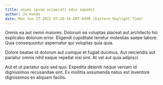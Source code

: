 ```yaml
---
title: animi ipsam occaecati odio impedit
author: Jo Kunde
date: Mon Jun 27 2022 07:26:16 GMT-0400 (Eastern Daylight Time)
---
```

Omnis ea aut nemo maiores. Dolorum ea voluptas placeat aut architecto hic explicabo dolorum error. Eligendi cupiditate tenetur molestias saepe labore. Quia consequuntur aspernatur qui voluptas quia quia.

 Dolore beatae id dolorum aut cumque et fugiat ducimus. Aut reiciendis aut pariatur omnis nihil eaque repellat nisi sint. At vel aut quia adipisci.

 Aut et ut pariatur quis sed quo. Expedita deleniti neque veniam id dignissimos recusandae sint. Ex mollitia assumenda natus est inventore dignissimos ex aliquam facilis.